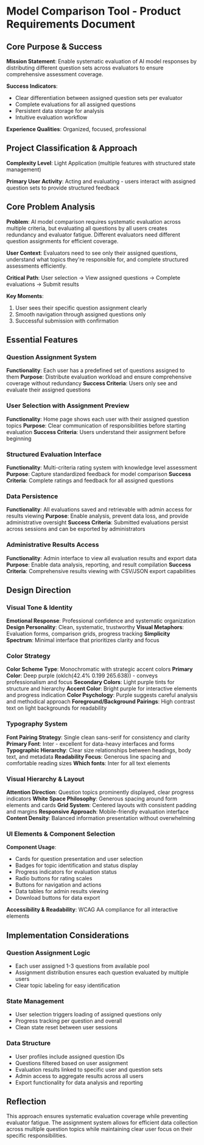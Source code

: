 # Model Comparison Tool - Product Requirements Document

## Core Purpose & Success

**Mission Statement**: Enable systematic evaluation of AI model responses by distributing different question sets across evaluators to ensure comprehensive assessment coverage.

**Success Indicators**: 
- Clear differentiation between assigned question sets per evaluator
- Complete evaluations for all assigned questions
- Persistent data storage for analysis
- Intuitive evaluation workflow

**Experience Qualities**: Organized, focused, professional

## Project Classification & Approach

**Complexity Level**: Light Application (multiple features with structured state management)

**Primary User Activity**: Acting and evaluating - users interact with assigned question sets to provide structured feedback

## Core Problem Analysis

**Problem**: AI model comparison requires systematic evaluation across multiple criteria, but evaluating all questions by all users creates redundancy and evaluator fatigue. Different evaluators need different question assignments for efficient coverage.

**User Context**: Evaluators need to see only their assigned questions, understand what topics they're responsible for, and complete structured assessments efficiently.

**Critical Path**: User selection → View assigned questions → Complete evaluations → Submit results

**Key Moments**: 
1. User sees their specific question assignment clearly
2. Smooth navigation through assigned questions only
3. Successful submission with confirmation

## Essential Features

### Question Assignment System
**Functionality**: Each user has a predefined set of questions assigned to them
**Purpose**: Distribute evaluation workload and ensure comprehensive coverage without redundancy
**Success Criteria**: Users only see and evaluate their assigned questions

### User Selection with Assignment Preview
**Functionality**: Home page shows each user with their assigned question topics
**Purpose**: Clear communication of responsibilities before starting evaluation
**Success Criteria**: Users understand their assignment before beginning

### Structured Evaluation Interface
**Functionality**: Multi-criteria rating system with knowledge level assessment
**Purpose**: Capture standardized feedback for model comparison
**Success Criteria**: Complete ratings and feedback for all assigned questions

### Data Persistence
**Functionality**: All evaluations saved and retrievable with admin access for results viewing
**Purpose**: Enable analysis, prevent data loss, and provide administrative oversight
**Success Criteria**: Submitted evaluations persist across sessions and can be exported by administrators

### Administrative Results Access
**Functionality**: Admin interface to view all evaluation results and export data
**Purpose**: Enable data analysis, reporting, and result compilation
**Success Criteria**: Comprehensive results viewing with CSV/JSON export capabilities

## Design Direction

### Visual Tone & Identity
**Emotional Response**: Professional confidence and systematic organization
**Design Personality**: Clean, systematic, trustworthy
**Visual Metaphors**: Evaluation forms, comparison grids, progress tracking
**Simplicity Spectrum**: Minimal interface that prioritizes clarity and focus

### Color Strategy
**Color Scheme Type**: Monochromatic with strategic accent colors
**Primary Color**: Deep purple (oklch(42.4% 0.199 265.638)) - conveys professionalism and focus
**Secondary Colors**: Light purple tints for structure and hierarchy
**Accent Color**: Bright purple for interactive elements and progress indication
**Color Psychology**: Purple suggests careful analysis and methodical approach
**Foreground/Background Pairings**: High contrast text on light backgrounds for readability

### Typography System
**Font Pairing Strategy**: Single clean sans-serif for consistency and clarity
**Primary Font**: Inter - excellent for data-heavy interfaces and forms
**Typographic Hierarchy**: Clear size relationships between headings, body text, and metadata
**Readability Focus**: Generous line spacing and comfortable reading sizes
**Which fonts**: Inter for all text elements

### Visual Hierarchy & Layout
**Attention Direction**: Question topics prominently displayed, clear progress indicators
**White Space Philosophy**: Generous spacing around form elements and cards
**Grid System**: Centered layouts with consistent padding and margins
**Responsive Approach**: Mobile-friendly evaluation interface
**Content Density**: Balanced information presentation without overwhelming

### UI Elements & Component Selection
**Component Usage**: 
- Cards for question presentation and user selection
- Badges for topic identification and status display
- Progress indicators for evaluation status
- Radio buttons for rating scales
- Buttons for navigation and actions
- Data tables for admin results viewing
- Download buttons for data export

**Accessibility & Readability**: WCAG AA compliance for all interactive elements

## Implementation Considerations

### Question Assignment Logic
- Each user assigned 1-3 questions from available pool
- Assignment distribution ensures each question evaluated by multiple users
- Clear topic labeling for easy identification

### State Management
- User selection triggers loading of assigned questions only
- Progress tracking per question and overall
- Clean state reset between user sessions

### Data Structure
- User profiles include assigned question IDs
- Questions filtered based on user assignment
- Evaluation results linked to specific user and question sets
- Admin access to aggregate results across all users
- Export functionality for data analysis and reporting

## Reflection

This approach ensures systematic evaluation coverage while preventing evaluator fatigue. The assignment system allows for efficient data collection across multiple question topics while maintaining clear user focus on their specific responsibilities.